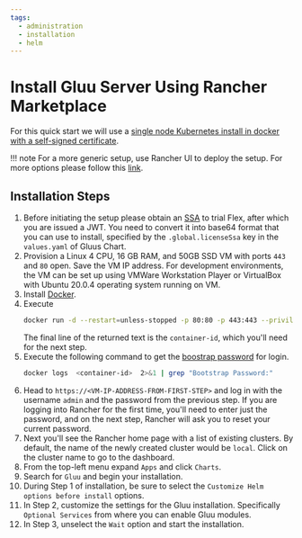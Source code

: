 ```yaml
---
tags:
  - administration
  - installation
  - helm
---
```


# Install Gluu Server Using Rancher Marketplace

For this quick start we will use a [single node Kubernetes install in docker with a self-signed certificate](https://rancher.com/docs/rancher/v2.6/en/installation/other-installation-methods/single-node-docker/).

!!! note
    For a more generic setup, use Rancher UI to deploy the setup. For more options please follow this [link](https://rancher.com/docs/rancher/v2.6/en/installation/).


## Installation Steps

1. Before initiating the setup please obtain an [SSA](../../install/software-statements/ssa.md) to trial Flex, after which you are issued a JWT. You need to convert it into base64 format that you can use to install, specified by the `.global.licenseSsa` key in the `values.yaml` of Gluus Chart.
2. Provision a Linux 4 CPU, 16 GB RAM, and 50GB SSD VM with ports `443` and `80` open. Save the VM IP address. For development environments, the VM can be set up using VMWare Workstation Player or VirtualBox with Ubuntu 20.0.4 operating system running on VM.
3. Install [Docker](https://docs.docker.com/engine/install/).
4. Execute
    ```bash
    docker run -d --restart=unless-stopped -p 80:80 -p 443:443 --privileged rancher/rancher:latest
    ```
   The final line of the returned text is the `container-id`, which you'll need for the next step.
5. Execute the following command to get the [boostrap password](https://rancher.com/docs/rancher/v2.6/en/installation/resources/bootstrap-password/#specifying-the-bootstrap-password-in-docker-installs) for login.
    ```bash
    docker logs  <container-id>  2>&1 | grep "Bootstrap Password:"
    ```
6. Head to `https://<VM-IP-ADDRESS-FROM-FIRST-STEP>` and log in with the username `admin` and the password from the previous step. If you are logging into Rancher for the first time, you'll need to enter just the password, and on the next step, Rancher will ask you to reset your current password.
7. Next you'll see the Rancher home page with a list of existing clusters. By default, the name of the newly created cluster would be `local`. Click on the cluster name to go to the dashboard.
8. From the top-left menu expand `Apps` and click `Charts`.
9. Search for `Gluu` and begin your installation.
10. During Step 1 of installation, be sure to select the `Customize Helm options before install` options.
11. In Step 2, customize the settings for the Gluu installation. Specifically `Optional Services` from where you can enable Gluu modules.
12. In Step 3, unselect the `Wait` option and start the installation.

